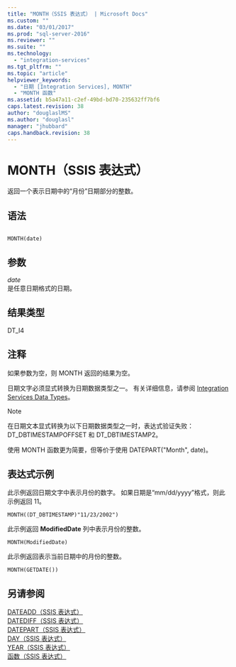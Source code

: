 ```yaml
---
title: "MONTH（SSIS 表达式） | Microsoft Docs"
ms.custom: ""
ms.date: "03/01/2017"
ms.prod: "sql-server-2016"
ms.reviewer: ""
ms.suite: ""
ms.technology: 
  - "integration-services"
ms.tgt_pltfrm: ""
ms.topic: "article"
helpviewer_keywords: 
  - "日期 [Integration Services], MONTH"
  - "MONTH 函数"
ms.assetid: b5a47a11-c2ef-49bd-bd70-235632ff7bf6
caps.latest.revision: 38
author: "douglaslMS"
ms.author: "douglasl"
manager: "jhubbard"
caps.handback.revision: 38
---
```

# MONTH（SSIS 表达式）
  返回一个表示日期中的“月份”日期部分的整数。  
  
## 语法  
  
```  
  
MONTH(date)  
```  
  
## 参数  
 *date*  
 是任意日期格式的日期。  
  
## 结果类型  
 DT_I4  
  
## 注释  
 如果参数为空，则 MONTH 返回的结果为空。  
  
 日期文字必须显式转换为日期数据类型之一。 有关详细信息，请参阅 [Integration Services Data Types](../../integration-services/data-flow/integration-services-data-types.md)。  
  
> [!NOTE]  
>  在日期文本显式转换为以下日期数据类型之一时，表达式验证失败：DT_DBTIMESTAMPOFFSET 和 DT_DBTIMESTAMP2。  
  
 使用 MONTH 函数更为简要，但等价于使用 DATEPART("Month", date)。  
  
## 表达式示例  
 此示例返回日期文字中表示月份的数字。 如果日期是“mm/dd/yyyy”格式，则此示例返回 11。  
  
```  
MONTH((DT_DBTIMESTAMP)"11/23/2002")  
```  
  
 此示例返回 **ModifiedDate** 列中表示月份的整数。  
  
```  
MONTH(ModifiedDate)  
```  
  
 此示例返回表示当前日期中的月份的整数。  
  
```  
MONTH(GETDATE())  
```  
  
## 另请参阅  
 [DATEADD（SSIS 表达式）](../../integration-services/expressions/dateadd-ssis-expression.md)   
 [DATEDIFF（SSIS 表达式）](../../integration-services/expressions/datediff-ssis-expression.md)   
 [DATEPART（SSIS 表达式）](../../integration-services/expressions/datepart-ssis-expression.md)   
 [DAY（SSIS 表达式）](../../integration-services/expressions/day-ssis-expression.md)   
 [YEAR（SSIS 表达式）](../../integration-services/expressions/year-ssis-expression.md)   
 [函数（SSIS 表达式）](../../integration-services/expressions/functions-ssis-expression.md)  
  
  